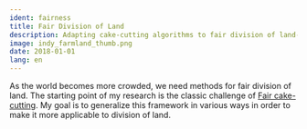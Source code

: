 ```yaml
---
ident: fairness
title: Fair Division of Land
description: Adapting cake-cutting algorithms to fair division of land-estates in two dimensions.
image: indy_farmland_thumb.png
date: 2018-01-01
lang: en
---
```

As the world becomes more crowded, we need methods for fair division of land. The starting point 
of my research is the classic challenge of [Fair cake-cutting](https://en.wikipedia.org/wiki/Fair_cake-cutting).
My goal is to generalize this framework in various ways in order to make it more applicable to division of land.
